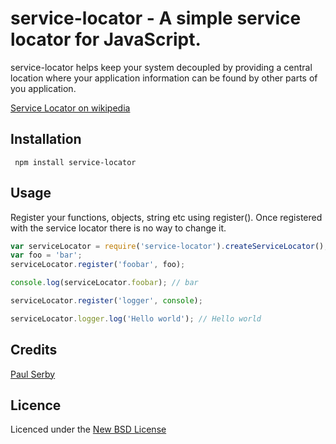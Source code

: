 # service-locator - A simple service locator for JavaScript.

service-locator helps keep your system decoupled by providing a central
location where your application information can be found by other parts
of you application.

[Service Locator on wikipedia](http://en.wikipedia.org/wiki/Service_locator_pattern)

## Installation

     npm install service-locator

## Usage

Register your functions, objects, string etc using register(). 
Once registered with the service locator there is no way to change it.

```js
var serviceLocator = require('service-locator').createServiceLocator();
var foo = 'bar';
serviceLocator.register('foobar', foo);

console.log(serviceLocator.foobar); // bar

serviceLocator.register('logger', console);

serviceLocator.logger.log('Hello world'); // Hello world
```

## Credits
[Paul Serby](https://github.com/serby/)

## Licence
Licenced under the [New BSD License](http://opensource.org/licenses/bsd-license.php)